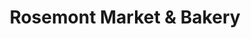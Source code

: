 ---
title: "Rosemont Market & Bakery"
url: /cape-elizabeth/rosemont-market-und-bakery/
shop: Bäckerei
---